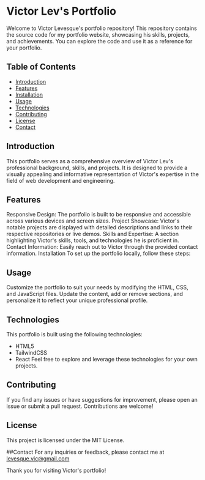 # Victor Lev's Portfolio

Welcome to Victor Levesque's portfolio repository! This repository contains the source code for my portfolio website, showcasing his skills, projects, and achievements. You can explore the code and use it as a reference for your portfolio.

## Table of Contents

- [Introduction](#introduction)
- [Features](#features)
- [Installation](#installation)
- [Usage](#usage)
- [Technologies](#technologies)
- [Contributing](#contributing)
- [License](#license)
- [Contact](#contact)

## Introduction

This portfolio serves as a comprehensive overview of Victor Lev's professional background, skills, and projects. It is designed to provide a visually appealing and informative representation of Victor's expertise in the field of web development and engineering.

## Features

Responsive Design: The portfolio is built to be responsive and accessible across various devices and screen sizes.
Project Showcase: Victor's notable projects are displayed with detailed descriptions and links to their respective repositories or live demos.
Skills and Expertise: A section highlighting Victor's skills, tools, and technologies he is proficient in.
Contact Information: Easily reach out to Victor through the provided contact information.
Installation
To set up the portfolio locally, follow these steps:

## Usage

Customize the portfolio to suit your needs by modifying the HTML, CSS, and JavaScript files. Update the content, add or remove sections, and personalize it to reflect your unique professional profile.

## Technologies

This portfolio is built using the following technologies:
- HTML5
- TailwindCSS
- React
Feel free to explore and leverage these technologies for your own projects.

## Contributing
If you find any issues or have suggestions for improvement, please open an issue or submit a pull request. Contributions are welcome!

## License
This project is licensed under the MIT License.

##Contact
For any inquiries or feedback, please contact me at levesque.vic@gmail.com

Thank you for visiting Victor's portfolio!
